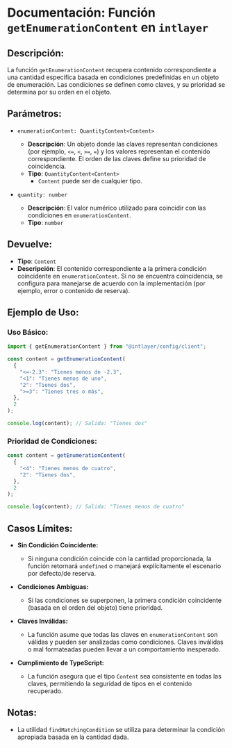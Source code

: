 # Documentación: Función `getEnumerationContent` en `intlayer`

## Descripción:

La función `getEnumerationContent` recupera contenido correspondiente a una cantidad específica basada en condiciones predefinidas en un objeto de enumeración. Las condiciones se definen como claves, y su prioridad se determina por su orden en el objeto.

## Parámetros:

- `enumerationContent: QuantityContent<Content>`

  - **Descripción**: Un objeto donde las claves representan condiciones (por ejemplo, `<=`, `<`, `>=`, `=`) y los valores representan el contenido correspondiente. El orden de las claves define su prioridad de coincidencia.
  - **Tipo**: `QuantityContent<Content>`
    - `Content` puede ser de cualquier tipo.

- `quantity: number`

  - **Descripción**: El valor numérico utilizado para coincidir con las condiciones en `enumerationContent`.
  - **Tipo**: `number`

## Devuelve:

- **Tipo**: `Content`
- **Descripción**: El contenido correspondiente a la primera condición coincidente en `enumerationContent`. Si no se encuentra coincidencia, se configura para manejarse de acuerdo con la implementación (por ejemplo, error o contenido de reserva).

## Ejemplo de Uso:

### Uso Básico:

```typescript
import { getEnumerationContent } from "@intlayer/config/client";

const content = getEnumerationContent(
  {
    "<=-2.3": "Tienes menos de -2.3",
    "<1": "Tienes menos de uno",
    "2": "Tienes dos",
    ">=3": "Tienes tres o más",
  },
  2
);

console.log(content); // Salida: "Tienes dos"
```

### Prioridad de Condiciones:

```typescript
const content = getEnumerationContent(
  {
    "<4": "Tienes menos de cuatro",
    "2": "Tienes dos",
  },
  2
);

console.log(content); // Salida: "Tienes menos de cuatro"
```

## Casos Límites:

- **Sin Condición Coincidente:**

  - Si ninguna condición coincide con la cantidad proporcionada, la función retornará `undefined` o manejará explícitamente el escenario por defecto/de reserva.

- **Condiciones Ambiguas:**

  - Si las condiciones se superponen, la primera condición coincidente (basada en el orden del objeto) tiene prioridad.

- **Claves Inválidas:**

  - La función asume que todas las claves en `enumerationContent` son válidas y pueden ser analizadas como condiciones. Claves inválidas o mal formateadas pueden llevar a un comportamiento inesperado.

- **Cumplimiento de TypeScript:**
  - La función asegura que el tipo `Content` sea consistente en todas las claves, permitiendo la seguridad de tipos en el contenido recuperado.

## Notas:

- La utilidad `findMatchingCondition` se utiliza para determinar la condición apropiada basada en la cantidad dada.
